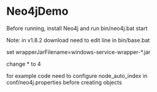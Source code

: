 Neo4jDemo
=========
Before running, install Neo4j and run bin/neo4j.bat start  

Note: in v1.8.2 download need to edit line in bin/base.bat  

set wrapperJarFilename=windows-service-wrapper-*.jar  

change * to 4  

for example code need to configure node_auto_index in conf/neo4j.properties before creating objects
